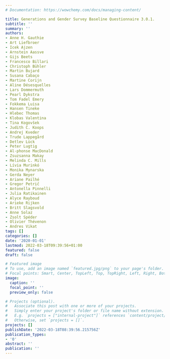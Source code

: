 ```yaml
---
# Documentation: https://wowchemy.com/docs/managing-content/

title: Generations and Gender Survey Baseline Questionnaire 3.0.1.
subtitle: ''
summary: ''
authors:
- Anne H. Gauthie
- Art Liefbroer
- Icek Ajzen
- Arnstein Aassve
- Gijs Beets
- Francesco Billari
- Christoph Bühler
- Martin Bujard
- Susana Cabaço
- Martine Corijn
- Aline Désesquelles
- Lars Dommermuth
- Pearl Dykstra
- Tom Fadel Emery
- Fokkema Luisa
- Hansen Tineke
- Hlebec Thomas
- Klobas Valentina
- Tina Kogovšek
- Judith C. Koops
- Andrej Kveder
- Trude Lappegård
- Detlev Lück
- Peter Lugtig
- Al-phonse MacDonald
- Zsuzsanna Makay
- Melinda C. Mills
- Lívia Murinkó
- Monika Mynarska
- Gerda Neyer
- Ariane Pailhé
- Gregor Petrič
- Antonella Pinnelli
- Julia Ratikainen
- Alyce Rayboud
- Arieke Rijken
- Britt Slagsvold
- Anne Solaz
- Zsolt Spéder
- Olivier Thévenon
- Andres Vikat
tags: []
categories: []
date: '2020-01-01'
lastmod: 2022-03-18T09:39:56+01:00
featured: false
draft: false

# Featured image
# To use, add an image named `featured.jpg/png` to your page's folder.
# Focal points: Smart, Center, TopLeft, Top, TopRight, Left, Right, BottomLeft, Bottom, BottomRight.
image:
  caption: ''
  focal_point: ''
  preview_only: false

# Projects (optional).
#   Associate this post with one or more of your projects.
#   Simply enter your project's folder or file name without extension.
#   E.g. `projects = ["internal-project"]` references `content/project/deep-learning/index.md`.
#   Otherwise, set `projects = []`.
projects: []
publishDate: '2022-03-18T08:39:56.215756Z'
publication_types:
- '0'
abstract: ''
publication: ''
---
```

